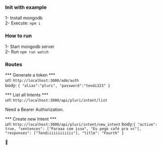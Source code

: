 
### Init with example

1- Install mongodb</br>
2- Execute: `npm i`</br>

### How to run

1- Start mongodb server </br>
2- Run `npm run watch`


### Routes

*** Generate a token ***
</br>
url: `http://localhost:3000/adm/auth`</br>
body: `{
	"alias":"pluri",
	"password":"tendi123"
}`

*** List all Intents ***
</br>
url: `http://localhost:3000/api/pluri/intent/list`

Need a Bearer Authorization.

*** Create new Intent ***
</br>
url: `http://localhost:3000/api/pluri/intent/new_intent`
body:`{
    "active": true,
    "sentences": ["Paraaa com isso", "Eu pego café pra vc"],
    "responses": ["Tendiiiiiiiiiiii"],
    "title": "Fourth"
  }`




:tada:

